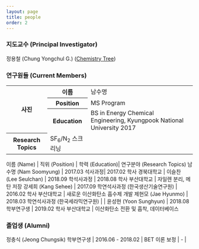 ```yaml
---
layout: page
title: people
order: 2
---
```


<h3>지도교수 (Principal Investigator)</h3>
정용철 (Chung Yongchul G.) (<a href="http://academictree.org/chemistry/tree.php?pid=76509">Chemistry Tree</a>)

<h3>연구원들 (Current Members)</h3>

<table>
  <col>
  <col>
  <colgroup span="2"></colgroup>
  <thead>
  </thead>
  <tbody>
    <tr>
      <th rowspan="3" scope="rowgroup">사진</th>
      <th scope="row">이름</th>
      <td>남수명</td>
    </tr>
    <tr>
      <th scope="row">Position</th>
      <td>MS Program</td>
      </tr>
    <tr>
      <th scope="row">Education</th>
      <td>BS in Energy Chemical Engineering, Kyungpook National University 2017</td>
      </tr>
    <tr>
        <th scope="row">Research Topics</th>
        <td>SF<sub>6</sub>/N<sub>2</sub> 스크리닝</td>
        </tr>
  </tbody>
</table>

이름 (Name) | 직위 (Position)  | 학력 (Education)| 연구분야 (Research Topics)
남수명 (Nam Soomyung) | 2017.03 석사과정| 2017.02 학사 경북대학교 |
이슬찬 (Lee Seulchan) | 2018.09 학석사과정 | 2018.08 학사 부산대학교 | 자일렌 분리, 메탄 저장
강세희 (Kang Sehee) | 2017.09 학연석사과정 (한국생산기술연구원) | 2016.02 학사 부산대학교 | 새로운 이산화탄소 흡수제 개발
제현모 (Jae Hyunmo) | 2018.03 학연석사과정 (한국세라믹연구원) | |
윤성현 (Yoon Sunghyun) | 2018.08 학부연구생 | 2019.02 학사 부산대학교 | 이산화탄소 전환 및 흡착, 데이터베이스

<h3>졸업생 (Alumni) </h3>

정충식 (Jeong Chungsik)  학부연구생 | 2016.06 - 2018.02 | BET 이론 보정 | - |
